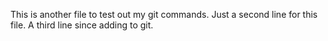 This is another file to test out my git commands.
Just a second line for this file.
A third line since adding to git.